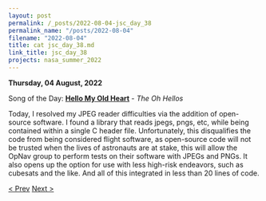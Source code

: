 ```yaml
---
layout: post
permalink: /_posts/2022-08-04-jsc_day_38
permalink_name: "/posts/2022-08-04"
filename: "2022-08-04"
title: cat jsc_day_38.md
link_title: jsc_day_38
projects: nasa_summer_2022
---
```

**Thursday, 04 August, 2022**

Song of the Day: [**Hello My Old Heart**](https://youtu.be/pcB_6VHmP64) - *The Oh Hellos*

Today, I resolved my JPEG reader difficulties via the addition of open-source software. I found a library that reads jpegs, pngs, etc, while being contained within a single C header file. Unfortunately, this disqualifies the code from being considered flight software, as open-source code will not be trusted when the lives of astronauts are at stake, this will allow the OpNav group to perform tests on their software with JPEGs and PNGs. It also opens up the option for use with less high-risk endeavors, such as cubesats and the like. And all of this integrated in less than 20 lines of code.

[< Prev](/_posts/2022-08-03-jsc_day_37)    [Next >](/_posts/2022-08-05-jsc_day_39)
